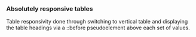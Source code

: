 ### Absolutely responsive tables

Table responsivity done through switching to vertical table and displaying the table headings via a ::before pseudoelement above each set of values.

